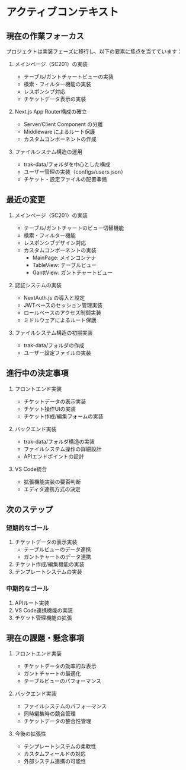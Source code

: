 # アクティブコンテキスト

## 現在の作業フォーカス

プロジェクトは実装フェーズに移行し、以下の要素に焦点を当てています：

1. メインページ（SC201）の実装
   - テーブル/ガントチャートビューの実装
   - 検索・フィルター機能の実装
   - レスポンシブ対応
   - チケットデータ表示の実装

2. Next.js App Router構成の確立
   - Server/Client Component の分離
   - Middleware によるルート保護
   - カスタムコンポーネントの作成

3. ファイルシステム構造の運用
   - trak-data/フォルダを中心とした構成
   - ユーザー管理の実装（configs/users.json）
   - チケット・設定ファイルの配置準備

## 最近の変更

1. メインページ（SC201）の実装
   - テーブル/ガントチャートのビュー切替機能
   - 検索・フィルター機能
   - レスポンシブデザイン対応
   - カスタムコンポーネントの実装
     - MainPage: メインコンテナ
     - TableView: テーブルビュー
     - GanttView: ガントチャートビュー

2. 認証システムの実装
   - NextAuth.js の導入と設定
   - JWTベースのセッション管理実装
   - ロールベースのアクセス制御実装
   - ミドルウェアによるルート保護

3. ファイルシステム構造の初期実装
   - trak-data/フォルダの作成
   - ユーザー設定ファイルの実装

## 進行中の決定事項

1. フロントエンド実装
   - チケットデータの表示実装
   - チケット操作UIの実装
   - チケット作成/編集フォームの実装

2. バックエンド実装
   - trak-data/フォルダ構造の実装
   - ファイルシステム操作の詳細設計
   - APIエンドポイントの設計

3. VS Code統合
   - 拡張機能実装の要否判断
   - エディタ連携方式の決定

## 次のステップ

### 短期的なゴール
1. チケットデータの表示実装
   - テーブルビューのデータ連携
   - ガントチャートのデータ連携
2. チケット作成/編集機能の実装
3. テンプレートシステムの実装

### 中期的なゴール
1. APIルート実装
2. VS Code連携機能の実装
3. チケット管理機能の拡張

## 現在の課題・懸念事項

1. フロントエンド実装
   - チケットデータの効率的な表示
   - ガントチャートの最適化
   - テーブルビューのパフォーマンス

2. バックエンド実装
   - ファイルシステムのパフォーマンス
   - 同時編集時の競合管理
   - チケットデータの整合性管理

3. 今後の拡張性
   - テンプレートシステムの柔軟性
   - カスタムフィールドの対応
   - 外部システム連携の可能性
